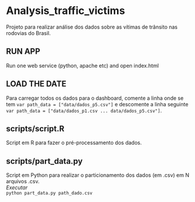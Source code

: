 # Analysis_traffic_victims
Projeto para realizar análise dos dados sobre as vítimas de trânsito nas rodovias do Brasil.

## RUN APP
Run one web service (python, apache etc) and open index.html

## LOAD THE DATE
Para carregar todos os dados para o dashboard, comente a linha onde se tem ```var path_data = ["data/dados_p5.csv"]``` e descomente a linha seguinte ```var path_data = ["data/dados_p1.csv ... data/dados_p5.csv"]```.


## scripts/script.R
Script em R para fazer o pré-processamento dos dados.

## scripts/part_data.py
Script em Python para realizar o particionamento dos dados (em .csv) em N arquivos .csv.  <br/> *Executar*  <br/> ```python part_data.py path_dado.csv```




